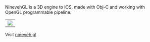 NinevehGL is a 3D engine to iOS, made with Obj-C and working with OpenGL programmable pipeline.

<table width='100%' border='0'>
<blockquote><tr>
<blockquote><td align='center'><img src='http://nineveh.gl/imgs/ninevehgl_img.png' /></td>
</blockquote></tr>
</table></blockquote>

Visit [nineveh.gl](http://nineveh.gl)